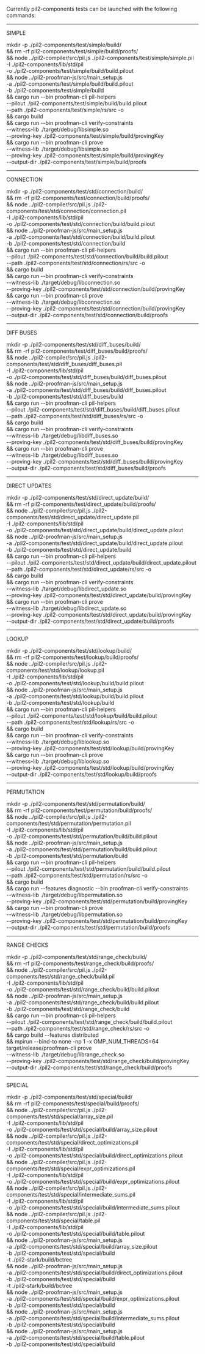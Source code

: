 Currently pil2-components tests can be launched with the following commands:

------------------------------------
SIMPLE

mkdir -p ./pil2-components/test/simple/build/ \
&& rm -rf pil2-components/test/simple/build/proofs/ \
&& node ../pil2-compiler/src/pil.js ./pil2-components/test/simple/simple.pil \
     -I ./pil2-components/lib/std/pil \
     -o ./pil2-components/test/simple/build/build.pilout \
&& node ../pil2-proofman-js/src/main_setup.js \
     -a ./pil2-components/test/simple/build/build.pilout \
     -b ./pil2-components/test/simple/build \
&& cargo run --bin proofman-cli pil-helpers \
     --pilout ./pil2-components/test/simple/build/build.pilout \
     --path ./pil2-components/test/simple/rs/src -o \
&& cargo build \
&& cargo run --bin proofman-cli verify-constraints \
     --witness-lib ./target/debug/libsimple.so \
     --proving-key ./pil2-components/test/simple/build/provingKey \
&& cargo run --bin proofman-cli prove \
     --witness-lib ./target/debug/libsimple.so \
     --proving-key ./pil2-components/test/simple/build/provingKey \
     --output-dir ./pil2-components/test/simple/build/proofs

------------------------------------
CONNECTION

mkdir -p ./pil2-components/test/std/connection/build/ \
&& rm -rf pil2-components/test/connection/build/proofs/ \
&& node ../pil2-compiler/src/pil.js ./pil2-components/test/std/connection/connection.pil \
     -I ./pil2-components/lib/std/pil \
     -o ./pil2-components/test/std/connection/build/build.pilout \
&& node ../pil2-proofman-js/src/main_setup.js \
     -a ./pil2-components/test/std/connection/build/build.pilout \
     -b ./pil2-components/test/std/connection/build \
&& cargo run --bin proofman-cli pil-helpers \
     --pilout ./pil2-components/test/std/connection/build/build.pilout \
     --path ./pil2-components/test/std/connection/rs/src -o \
&& cargo build \
&& cargo run --bin proofman-cli verify-constraints \
     --witness-lib ./target/debug/libconnection.so \
     --proving-key ./pil2-components/test/std/connection/build/provingKey \
&& cargo run --bin proofman-cli prove \
     --witness-lib ./target/debug/libconnection.so \
     --proving-key ./pil2-components/test/std/connection/build/provingKey \
     --output-dir ./pil2-components/test/std/connection/build/proofs

------------------------------------
DIFF BUSES

mkdir -p ./pil2-components/test/std/diff_buses/build/ \
&& rm -rf pil2-components/test/diff_buses/build/proofs/ \
&& node ../pil2-compiler/src/pil.js ./pil2-components/test/std/diff_buses/diff_buses.pil \
     -I ./pil2-components/lib/std/pil \
     -o ./pil2-components/test/std/diff_buses/build/diff_buses.pilout \
&& node ../pil2-proofman-js/src/main_setup.js \
     -a ./pil2-components/test/std/diff_buses/build/diff_buses.pilout \
     -b ./pil2-components/test/std/diff_buses/build \
&& cargo run --bin proofman-cli pil-helpers \
     --pilout ./pil2-components/test/std/diff_buses/build/diff_buses.pilout \
     --path ./pil2-components/test/std/diff_buses/rs/src -o \
&& cargo build \
&& cargo run --bin proofman-cli verify-constraints \
     --witness-lib ./target/debug/libdiff_buses.so \
     --proving-key ./pil2-components/test/std/diff_buses/build/provingKey \
&& cargo run --bin proofman-cli prove \
     --witness-lib ./target/debug/libdiff_buses.so \
     --proving-key ./pil2-components/test/std/diff_buses/build/provingKey \
     --output-dir ./pil2-components/test/std/diff_buses/build/proofs

------------------------------------
DIRECT UPDATES

mkdir -p ./pil2-components/test/std/direct_update/build/ \
&& rm -rf pil2-components/test/direct_update/build/proofs/ \
&& node ../pil2-compiler/src/pil.js ./pil2-components/test/std/direct_update/direct_update.pil \
     -I ./pil2-components/lib/std/pil \
     -o ./pil2-components/test/std/direct_update/build/direct_update.pilout \
&& node ../pil2-proofman-js/src/main_setup.js \
     -a ./pil2-components/test/std/direct_update/build/direct_update.pilout \
     -b ./pil2-components/test/std/direct_update/build \
&& cargo run --bin proofman-cli pil-helpers \
     --pilout ./pil2-components/test/std/direct_update/build/direct_update.pilout \
     --path ./pil2-components/test/std/direct_update/rs/src -o \
&& cargo build \
&& cargo run --bin proofman-cli verify-constraints \
     --witness-lib ./target/debug/libdirect_update.so \
     --proving-key ./pil2-components/test/std/direct_update/build/provingKey \
&& cargo run --bin proofman-cli prove \
     --witness-lib ./target/debug/libdirect_update.so \
     --proving-key ./pil2-components/test/std/direct_update/build/provingKey \
     --output-dir ./pil2-components/test/std/direct_update/build/proofs

------------------------------------
LOOKUP

mkdir -p ./pil2-components/test/std/lookup/build/ \
&& rm -rf pil2-components/test/lookup/build/proofs/ \
&& node ../pil2-compiler/src/pil.js ./pil2-components/test/std/lookup/lookup.pil \
     -I ./pil2-components/lib/std/pil \
     -o ./pil2-components/test/std/lookup/build/build.pilout \
&& node ../pil2-proofman-js/src/main_setup.js \
     -a ./pil2-components/test/std/lookup/build/build.pilout \
     -b ./pil2-components/test/std/lookup/build \
&& cargo run --bin proofman-cli pil-helpers \
     --pilout ./pil2-components/test/std/lookup/build/build.pilout \
     --path ./pil2-components/test/std/lookup/rs/src -o \
&& cargo build \
&& cargo run --bin proofman-cli verify-constraints \
     --witness-lib ./target/debug/liblookup.so \
     --proving-key ./pil2-components/test/std/lookup/build/provingKey \
&& cargo run --bin proofman-cli prove \
     --witness-lib ./target/debug/liblookup.so \
     --proving-key ./pil2-components/test/std/lookup/build/provingKey \
     --output-dir ./pil2-components/test/std/lookup/build/proofs

------------------------------------
PERMUTATION

mkdir -p ./pil2-components/test/std/permutation/build/ \
&& rm -rf pil2-components/test/permutation/build/proofs/ \
&& node ../pil2-compiler/src/pil.js ./pil2-components/test/std/permutation/permutation.pil \
     -I ./pil2-components/lib/std/pil \
     -o ./pil2-components/test/std/permutation/build/build.pilout \
&& node ../pil2-proofman-js/src/main_setup.js \
     -a ./pil2-components/test/std/permutation/build/build.pilout \
     -b ./pil2-components/test/std/permutation/build \
&& cargo run --bin proofman-cli pil-helpers \
     --pilout ./pil2-components/test/std/permutation/build/build.pilout \
     --path ./pil2-components/test/std/permutation/rs/src -o \
&& cargo build \
&& cargo run --features diagnostic --bin proofman-cli verify-constraints \
     --witness-lib ./target/debug/libpermutation.so \
     --proving-key ./pil2-components/test/std/permutation/build/provingKey \
&& cargo run --bin proofman-cli prove \
     --witness-lib ./target/debug/libpermutation.so \
     --proving-key ./pil2-components/test/std/permutation/build/provingKey \
     --output-dir ./pil2-components/test/std/permutation/build/proofs

------------------------------------
RANGE CHECKS

mkdir -p ./pil2-components/test/std/range_check/build/ \
&& rm -rf pil2-components/test/range_check/build/proofs/ \
&& node ../pil2-compiler/src/pil.js ./pil2-components/test/std/range_check/build.pil \
     -I ./pil2-components/lib/std/pil \
-o ./pil2-components/test/std/range_check/build/build.pilout \
&& node ../pil2-proofman-js/src/main_setup.js \
     -a ./pil2-components/test/std/range_check/build/build.pilout \
     -b ./pil2-components/test/std/range_check/build \
&& cargo run --bin proofman-cli pil-helpers \
     --pilout ./pil2-components/test/std/range_check/build/build.pilout \
     --path ./pil2-components/test/std/range_check/rs/src -o \
&& cargo build --features distributed \
&& mpirun --bind-to none -np 1 -x OMP_NUM_THREADS=64 target/release/proofman-cli prove \
     --witness-lib ./target/debug/librange_check.so \
     --proving-key ./pil2-components/test/std/range_check/build/provingKey \
     --output-dir ./pil2-components/test/std/range_check/build/proofs

------------------------------------
SPECIAL

mkdir -p ./pil2-components/test/std/special/build/ \
&& rm -rf pil2-components/test/special/build/proofs/ \
&& node ../pil2-compiler/src/pil.js ./pil2-components/test/std/special/array_size.pil \
     -I ./pil2-components/lib/std/pil \
     -o ./pil2-components/test/std/special/build/array_size.pilout \
&& node ../pil2-compiler/src/pil.js ./pil2-components/test/std/special/direct_optimizations.pil \
     -I ./pil2-components/lib/std/pil \
     -o ./pil2-components/test/std/special/build/direct_optimizations.pilout \
&& node ../pil2-compiler/src/pil.js ./pil2-components/test/std/special/expr_optimizations.pil \
     -I ./pil2-components/lib/std/pil \
     -o ./pil2-components/test/std/special/build/expr_optimizations.pilout \
&& node ../pil2-compiler/src/pil.js ./pil2-components/test/std/special/intermediate_sums.pil \
     -I ./pil2-components/lib/std/pil \
     -o ./pil2-components/test/std/special/build/intermediate_sums.pilout \
&& node ../pil2-compiler/src/pil.js ./pil2-components/test/std/special/table.pil \
     -I ./pil2-components/lib/std/pil \
     -o ./pil2-components/test/std/special/build/table.pilout \
&& node ../pil2-proofman-js/src/main_setup.js \
     -a ./pil2-components/test/std/special/build/array_size.pilout \
     -b ./pil2-components/test/std/special/build \
     -t ./pil2-stark/build/bctree \
&& node ../pil2-proofman-js/src/main_setup.js \
     -a ./pil2-components/test/std/special/build/direct_optimizations.pilout \
     -b ./pil2-components/test/std/special/build \
     -t ./pil2-stark/build/bctree \
&& node ../pil2-proofman-js/src/main_setup.js \
     -a ./pil2-components/test/std/special/build/expr_optimizations.pilout \
     -b ./pil2-components/test/std/special/build \
&& node ../pil2-proofman-js/src/main_setup.js \
     -a ./pil2-components/test/std/special/build/intermediate_sums.pilout \
     -b ./pil2-components/test/std/special/build \
&& node ../pil2-proofman-js/src/main_setup.js \
     -a ./pil2-components/test/std/special/build/table.pilout \
     -b ./pil2-components/test/std/special/build